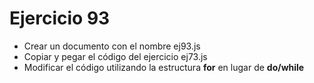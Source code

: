 # Ejercicio 93

* Crear un documento con el nombre ej93.js
* Copiar y pegar el código del ejercicio ej73.js
* Modificar el código utilizando la estructura **for** en lugar de **do/while**